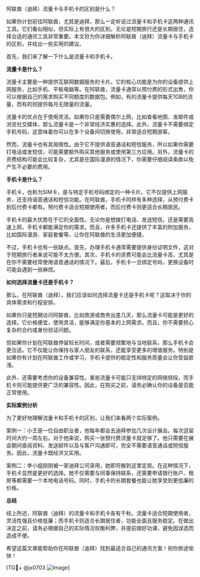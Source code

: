 阿联酋（迪拜）流量卡与手机卡的区别是什么？

如果你计划前往阿联酋，尤其是迪拜，那么一定听说过流量卡和手机卡这两种通讯工具。它们看似相似，但实际上有很大的区别。无论是短期旅行还是长期居住，选择合适的通讯工具非常重要。本文将为你详细解析阿联酋（迪拜）流量卡与手机卡的区别，并给出一些实用的建议。

首先，我们来了解一下什么是流量卡和手机卡。

**流量卡是什么？**

流量卡主要是一种提供互联网数据服务的卡片。它的核心功能是为你的设备提供上网服务，比如手机、平板电脑等。在阿联酋，流量卡通常以预付费的形式出售，你可以根据自己的需求购买不同额度的数据包。例如，有的流量卡提供每天1GB的流量，而有的则提供每月无限量的流量。

流量卡的优点在于使用灵活。如果你只是需要偶尔上网，比如查看地图、发邮件或浏览社交媒体，那么流量卡是一个非常经济实惠的选择。此外，流量卡不需要绑定手机号码，这意味着你可以在多个设备间切换使用，非常适合短期游客。

然而，流量卡也有其局限性。由于它不提供语音通话和短信服务，所以如果你需要打电话或发短信，可能需要额外购买其他服务或使用第三方应用。另外，流量卡的资费结构可能会比较复杂，尤其是在国际漫游的情况下，你需要仔细阅读条款以免产生不必要的费用。

**手机卡是什么？**

手机卡，也称为SIM卡，是与特定手机号码绑定的一种卡片。它不仅提供上网服务，还支持语音通话和短信功能。在阿联酋，手机卡同样有多种选择，从预付费卡到后付费卡都有。预付费卡适合短期使用者，而后付费卡则更适合长期居民。

手机卡的最大优势在于它的全面性。无论你是想拨打电话、发送短信，还是需要高速上网，手机卡都能满足你的需求。而且，许多手机卡还提供了丰富的附加服务，比如国际漫游、家庭套餐等，让你在阿联酋的生活更加便捷。

不过，手机卡也有一些缺点。首先，办理手机卡通常需要提供身份证明文件，这对于短期旅行者来说可能不太方便。其次，手机卡的资费可能会比流量卡高，尤其是在你不需要经常使用语音通话的情况下。最后，手机卡一旦绑定号码，更换设备时可能会遇到一些麻烦。

**如何选择流量卡还是手机卡？**

那么，在阿联酋（迪拜），我们应该如何选择流量卡还是手机卡呢？这取决于你的具体需求和行程安排。

如果你只是短期访问阿联酋，比如旅游或商务出差几天，那么流量卡可能是更好的选择。它价格便宜，使用灵活，能够满足你基本的上网需求。而且，你不需要担心复杂的合约或身份验证问题。

但如果你计划在阿联酋停留较长时间，或者需要频繁地与当地联系，那么手机卡会更合适。它不仅能让你保持与家人朋友的联系，还能享受更多的增值服务。特别是如果你有计划在阿联酋工作或学习，手机卡提供的稳定性和服务质量会让你受益匪浅。

此外，还需要考虑你的设备兼容性。某些流量卡可能只支持特定的网络频段，而手机卡则可能提供更广泛的兼容性。因此，在购买之前，请务必确认你的设备是否能正常使用。

**实际案例分析**

为了更好地理解流量卡和手机卡的区别，让我们来看两个实际案例。

案例一：小王是一位自由职业者，他每年都会去迪拜参加几次设计展会。每次逗留时间大约一周左右。对于他来说，购买一张预付费流量卡就足够了。他只需要在展会期间查阅资料、发送邮件以及与客户沟通即可，完全不需要语音通话或短信服务。因此，流量卡既经济又实用。

案例二：李小姐刚刚被一家迪拜公司录用，她即将搬到这里定居。在这种情况下，手机卡显然是更好的选择。她不仅需要与同事保持联系，还需要申请银行账户、租房等都需要一个本地电话号码。同时，手机卡的长期套餐也能让她享受到更低廉的价格。

**总结**

综上所述，阿联酋（迪拜）的流量卡和手机卡各有千秋。流量卡适合短期使用者，灵活性强且价格低廉；而手机卡则适合长期居住者，功能全面且服务稳定。在做出决定之前，请务必根据自己的实际情况权衡利弊，并提前做好功课，避免因误选而造成不便。

希望这篇文章能帮助你在阿联酋（迪拜）找到最适合自己的通讯方案！祝你旅途愉快！

[TG💪+ @jx0703 ![Image](https://github.com/user-attachments/assets/dbca1d08-cadb-493c-b0ec-ad6f7a83f270)]
